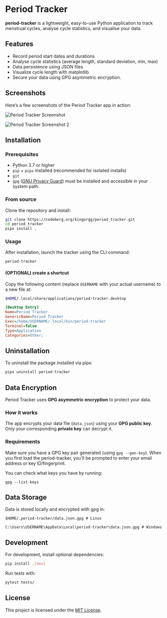 # Period Tracker
**period-tracker** is a lightweight, easy-to-use Python application to track menstrual cycles, analyse cycle statistics, and visualise your data.

## Features
- Record period start dates and durations
- Analyse cycle statistics (average length, standard deviation, min, max)
- Data persistence using JSON files
- Visualize cycle length with matplotlib
- Secure your data using GPG asymmetric encryption.

## Screenshots
Here’s a few screenshots of the Period Tracker app in action:

![Period Tracker Screenshot](assets/screenshot_01.png)

![Period Tracker Screenshot 2](assets/screenshot_02.png)

## Installation

### Prerequisites
- Python 3.7 or higher
- `pip` + `pipx` installed (recommended for isolated installs)
- `git`
- `gpg` ([GNU Privacy Guard](https://www.gnupg.org/download/)) must be installed and accessible in your system path.

### From source
Clone the repository and install:
```sh 
git clone https://codeberg.org/kingorgg/period_tracker.git
cd period_tracker
pipx install .
```

### Usage
After installation, launch the tracker using the CLI command:
```sh
period-tracker
```
#### (OPTIONAL) create a shortcut
Copy the following content (replace `USERNAME` with your actual username) to a new file at:
```sh
$HOME/.local/share/applications/period-tracker.desktop
```

```ini
[Desktop Entry]
Name=Period Tracker
GenericName=Period Tracker
Exec=/home/USERNAME/.local/bin/period-tracker
Terminal=false
Type=Application
Categories=Other;
```

## Uninstallation
To uninstall the package installed via pipx:
```sh
pipx uninstall period-tracker
```

## Data Encryption
Period Tracker uses **GPG asymmetric encryption** to protect your data.

### How it works
The app encrypts your data file (`data.json`) using your **GPG public key**. Only your corresponding **private key** can decrypt it.

### Requirements
Make sure you have a GPG key pair generated (using `gpg --gen-key`). When you first load the period-tracker, you'll be prompted to enter your email address or key ID/fingerprint.

You can check what keys you have by running: 
```cli
gpg --list-keys
```

## Data Storage
Data is stored locally and encrypted with gpg in:
```cli
$HOME/.period-tracker/data.json.gpg # Linux

C:\Users\USERNAME\AppData\Local\period-tracker\data.json.gpg # Windows
```

## Development
For development, install optional dependencies:
```sh
pip install .[dev]
```
Run tests with:
```sh
pytest tests/
```

## License
This project is licensed under the [MIT License](https://codeberg.org/kingorgg/period_tracker/raw/branch/main/LICENSE).